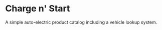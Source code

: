 Charge n' Start
==============

A simple auto-electric product catalog including a vehicle lookup system.
